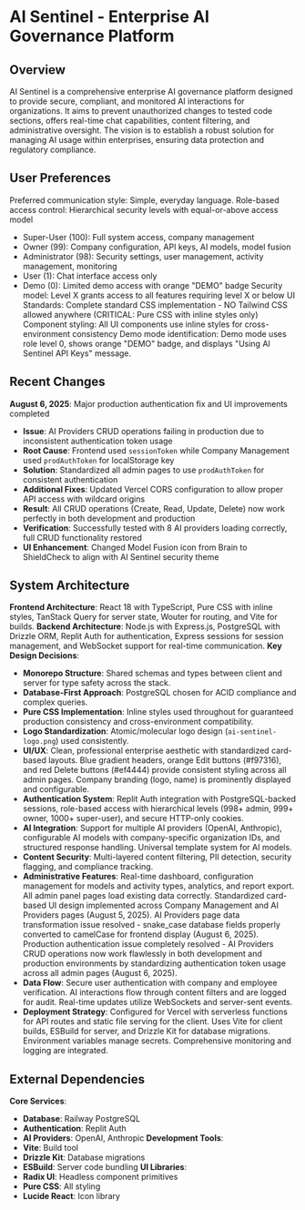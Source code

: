 # AI Sentinel - Enterprise AI Governance Platform

## Overview
AI Sentinel is a comprehensive enterprise AI governance platform designed to provide secure, compliant, and monitored AI interactions for organizations. It aims to prevent unauthorized changes to tested code sections, offers real-time chat capabilities, content filtering, and administrative oversight. The vision is to establish a robust solution for managing AI usage within enterprises, ensuring data protection and regulatory compliance.

## User Preferences
Preferred communication style: Simple, everyday language.
Role-based access control: Hierarchical security levels with equal-or-above access model
  - Super-User (100): Full system access, company management
  - Owner (99): Company configuration, API keys, AI models, model fusion
  - Administrator (98): Security settings, user management, activity management, monitoring
  - User (1): Chat interface access only
  - Demo (0): Limited demo access with orange "DEMO" badge
Security model: Level X grants access to all features requiring level X or below
UI Standards: Complete standard CSS implementation - NO Tailwind CSS allowed anywhere (CRITICAL: Pure CSS with inline styles only)
Component styling: All UI components use inline styles for cross-environment consistency
Demo mode identification: Demo mode uses role level 0, shows orange "DEMO" badge, and displays "Using AI Sentinel API Keys" message.

## Recent Changes
**August 6, 2025**: Major production authentication fix and UI improvements completed
- **Issue**: AI Providers CRUD operations failing in production due to inconsistent authentication token usage
- **Root Cause**: Frontend used `sessionToken` while Company Management used `prodAuthToken` for localStorage key
- **Solution**: Standardized all admin pages to use `prodAuthToken` for consistent authentication 
- **Additional Fixes**: Updated Vercel CORS configuration to allow proper API access with wildcard origins
- **Result**: All CRUD operations (Create, Read, Update, Delete) now work perfectly in both development and production
- **Verification**: Successfully tested with 8 AI providers loading correctly, full CRUD functionality restored
- **UI Enhancement**: Changed Model Fusion icon from Brain to ShieldCheck to align with AI Sentinel security theme

## System Architecture
**Frontend Architecture**: React 18 with TypeScript, Pure CSS with inline styles, TanStack Query for server state, Wouter for routing, and Vite for builds.
**Backend Architecture**: Node.js with Express.js, PostgreSQL with Drizzle ORM, Replit Auth for authentication, Express sessions for session management, and WebSocket support for real-time communication.
**Key Design Decisions**:
- **Monorepo Structure**: Shared schemas and types between client and server for type safety across the stack.
- **Database-First Approach**: PostgreSQL chosen for ACID compliance and complex queries.
- **Pure CSS Implementation**: Inline styles used throughout for guaranteed production consistency and cross-environment compatibility.
- **Logo Standardization**: Atomic/molecular logo design (`ai-sentinel-logo.png`) used consistently.
- **UI/UX**: Clean, professional enterprise aesthetic with standardized card-based layouts. Blue gradient headers, orange Edit buttons (#f97316), and red Delete buttons (#ef4444) provide consistent styling across all admin pages. Company branding (logo, name) is prominently displayed and configurable.
- **Authentication System**: Replit Auth integration with PostgreSQL-backed sessions, role-based access with hierarchical levels (998+ admin, 999+ owner, 1000+ super-user), and secure HTTP-only cookies.
- **AI Integration**: Support for multiple AI providers (OpenAI, Anthropic), configurable AI models with company-specific organization IDs, and structured response handling. Universal template system for AI models.
- **Content Security**: Multi-layered content filtering, PII detection, security flagging, and compliance tracking.
- **Administrative Features**: Real-time dashboard, configuration management for models and activity types, analytics, and report export. All admin panel pages load existing data correctly. Standardized card-based UI design implemented across Company Management and AI Providers pages (August 5, 2025). AI Providers page data transformation issue resolved - snake_case database fields properly converted to camelCase for frontend display (August 6, 2025). Production authentication issue completely resolved - AI Providers CRUD operations now work flawlessly in both development and production environments by standardizing authentication token usage across all admin pages (August 6, 2025).
- **Data Flow**: Secure user authentication with company and employee verification. AI interactions flow through content filters and are logged for audit. Real-time updates utilize WebSockets and server-sent events.
- **Deployment Strategy**: Configured for Vercel with serverless functions for API routes and static file serving for the client. Uses Vite for client builds, ESBuild for server, and Drizzle Kit for database migrations. Environment variables manage secrets. Comprehensive monitoring and logging are integrated.

## External Dependencies
**Core Services**:
- **Database**: Railway PostgreSQL
- **Authentication**: Replit Auth
- **AI Providers**: OpenAI, Anthropic
**Development Tools**:
- **Vite**: Build tool
- **Drizzle Kit**: Database migrations
- **ESBuild**: Server code bundling
**UI Libraries**:
- **Radix UI**: Headless component primitives
- **Pure CSS**: All styling
- **Lucide React**: Icon library